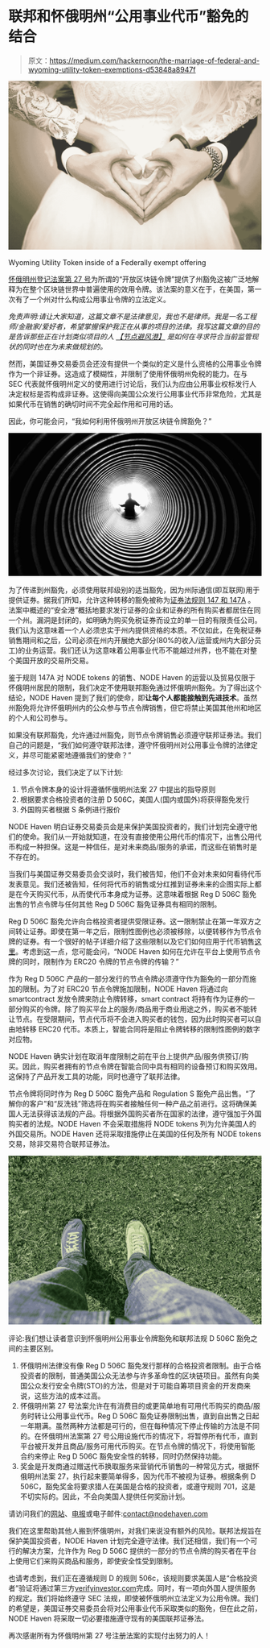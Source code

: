 # 联邦和怀俄明州“公用事业代币”豁免的结合

> 原文：<https://medium.com/hackernoon/the-marriage-of-federal-and-wyoming-utility-token-exemptions-d53848a8947f>

![](img/7d811a7f61a42b268e902fd81ee031ea.png)

Wyoming Utility Token inside of a Federally exempt offering

[怀俄明州登记法案第 27 号](http://www.wyoleg.gov/Legislation/2018/HB0070)为所谓的“开放区块链令牌”提供了州豁免这被广泛地解释为在整个区块链世界中普遍使用的效用令牌。该法案的意义在于，在美国，第一次有了一个州对什么构成公用事业令牌的立法定义。

*免责声明:请让大家知道，这篇文章不是法律意见，我也不是律师。我是一名工程师/金融家/爱好者，希望掌握保护我正在从事的项目的法律。我写这篇文章的目的是告诉那些正在计划类似项目的人* [*【节点避风港】*](http://www.nodehaven.com) *是如何在寻求符合当前监管现状的同时也在为未来做规划的。*

然而，美国证券交易委员会还没有提供一个类似的定义是什么资格的公用事业令牌作为一个非证券。这造成了模糊性，并限制了使用怀俄明州免税的能力。在与 SEC 代表就怀俄明州定义的使用进行讨论后，我们认为应由公用事业权标发行人决定权标是否构成非证券。这使得向美国公众发行公用事业代币非常危险，尤其是如果代币在销售的确切时间不完全起作用和可用的话。

因此，你可能会问，“我如何利用怀俄明州开放区块链令牌豁免？”

![](img/aee7e1377435f26da555a8f54561f240.png)

为了传递到州豁免，必须使用联邦级别的适当豁免，因为州际通信(即互联网)用于提供证券。据我们所知，允许这种转移的豁免被称为[证券法规则 147 和 147A](https://www.sec.gov/info/smallbus/secg/intrastate-offering-exemptions-compliance-guide-041917.htm) 。法案中概述的“安全港”概括地要求发行证券的企业和证券的所有购买者都居住在同一个州。漏洞是封闭的，如明确为购买免税证券而设立的单一目的有限责任公司。我们认为这意味着一个人必须忠实于州内提供资格的本质。不仅如此，在免税证券销售期间和之后，公司必须在州内开展绝大部分(80%的收入/运营或州内大部分员工)的业务运营。我们还认为这意味着公用事业代币不能越过州界，也不能在对整个美国开放的交易所交易。

鉴于规则 147A 对 NODE tokens 的销售、NODE Haven 的运营以及贸易仅限于怀俄明州居民的限制，我们决定不使用联邦豁免通过怀俄明州豁免。为了得出这个结论，NODE Haven 提到了我们的使命，即**让每个人都能接触到先进技术**。虽然州豁免将允许怀俄明州内的公众参与节点令牌销售，但它将禁止美国其他州和地区的个人和公司参与。

如果没有联邦豁免，允许通过州豁免，则节点令牌销售必须遵守联邦证券法。我们自己的问题是，“我们如何遵守联邦法律，遵守怀俄明州对公用事业令牌的法律定义，并尽可能紧密地遵循我们的使命？”

经过多次讨论，我们决定了以下计划:

1.  节点令牌本身的设计将遵循怀俄明州法案 27 中提出的指导原则
2.  根据要求合格投资者的注册 D 506C，美国人(国内或国外)将获得豁免发行
3.  外国购买者根据 S 条例进行报价

NODE Haven 明白证券交易委员会是来保护美国投资者的，我们计划完全遵守他们的使命。我们从一开始就知道，在没有直接使用公用代币的情况下，出售公用代币构成一种担保。这是一种信任，是对未来商品/服务的承诺，而这些在销售时是不存在的。

当我们与美国证券交易委员会交谈时，我们被告知，他们不会对未来如何看待代币发表意见。我们还被告知，任何将代币的销售或分红推到证券未来的企图实际上都是在今天购买代币，从而使代币本身成为证券。这意味着根据 Reg D 506C 豁免出售的节点令牌与任何其他 Reg D 506C 豁免证券具有相同的限制。

Reg D 506C 豁免允许向合格投资者提供受限证券。这一限制禁止在第一年双方之间转让证券。即使在第一年之后，限制性图例也必须被移除，以便转移作为节点令牌的证券。有一个很好的帖子详细介绍了这些限制以及它们如何应用于代币销售[这里](https://www.wsgr.com/WSGR/Display.aspx?SectionName=publications/PDFSearch/after-the-token-sale.htm#15)。考虑到这一点，您可能会问，“NODE Haven 如何在允许在平台上使用节点令牌的同时，限制作为 ERC20 令牌的节点令牌的传输？”

作为 Reg D 506C 产品的一部分发行的节点令牌必须遵守作为豁免的一部分而施加的限制。为了对 ERC20 节点令牌施加限制，NODE Haven 将通过向 smartcontract 发放令牌来防止令牌转移，smart contract 将持有作为证券的一部分购买的令牌。除了购买平台上的服务/商品用于商业用途之外，购买者不能转让节点。在受限期间，节点代币将不会进入购买者的钱包，因为此时购买者可以自由地转移 ERC20 代币。本质上，智能合同将是阻止令牌转移的限制性图例的数字对应物。

NODE Haven 确实计划在取消年度限制之前在平台上提供产品/服务供预订/购买。因此，购买者拥有的节点令牌在智能合同中具有相同的设备预订和购买效用。这保持了产品开发工具的功能，同时也遵守了联邦法律。

节点令牌将同时作为 Reg D 506C 豁免产品和 Regulation S 豁免产品出售。“了解你的客户”和“反洗钱”筛选将在购买者接触任何一种产品之前进行。这将确保美国人无法获得该法规的产品。将根据外国购买者所在国家的法律，遵守强加于外国购买者的法规。NODE Haven 不会采取措施将 NODE tokens 列为允许美国人的外国交易所。NODE Haven 还将采取措施停止在美国的任何及所有 NODE tokens 交易，除非交易符合联邦证券法。

![](img/af5e72eb80fd693cf67b3fdc6bb890f5.png)

评论:我们想让读者意识到怀俄明州公用事业令牌豁免和联邦法规 D 506C 豁免之间的主要区别。

1.  怀俄明州法律没有像 Reg D 506C 豁免发行那样的合格投资者限制。由于合格投资者的限制，普通美国公众无法参与许多革命性的区块链项目。虽然有向美国公众发行安全令牌(STO)的方法，但是对于可能自筹项目资金的开发商来说，这些方法的成本过高。
2.  怀俄明州第 27 号法案允许在有消费目的或更简单地有可用代币购买的商品/服务时转让公用事业代币。Reg D 506C 豁免证券限制出售，直到自出售之日起一年期满。虽然两种方法都是可行的，但在每种情况下停止传输的方法是不同的。在怀俄明州法案第 27 号公用设施代币的情况下，将暂停所有代币，直到平台被开发并且商品/服务可用代币购买。在节点令牌的情况下，将使用智能合约来停止 Reg D 506C 豁免安全性的转移，同时仍然保持功能。
3.  奖金是开发商通过赠送代币换取服务来营销代币销售的一种常见方式，根据怀俄明州法案 27，执行起来要简单得多，因为代币不被视为证券。根据条例 D 506C，豁免奖金将要求猎人在美国是合格的投资者，或遵守规则 701，这是不切实际的。因此，不会向美国人提供任何奖励计划。

请访问我们的[网站](http://nodehaven.com)、[电报](https://t.me/NODEhaven)或电子邮件:contact@nodehaven.com

我们在这里帮助其他人搬到怀俄明州，对我们来说没有额外的风险。联邦法规旨在保护美国投资者，NODE Haven 计划完全遵守法律。我们还相信，我们有一个可行的解决方案，允许作为 Reg D 506C 提供的一部分的节点令牌的购买者在平台上使用它们来购买商品和服务，即使安全性受到限制。

也请考虑到，我们正在遵循规则 D 的规则 506c，该规则要求美国人是“合格投资者”验证将通过第三方[verifyinvestor.com](http://verifyinvestor.com)完成。同时，有一项向外国人提供服务的规定。我们将始终遵守 SEC 法规，即使被怀俄明州立法定义为公用令牌。我们的希望是，美国证券交易委员会将对公用事业代币采取类似的豁免，但在此之前，NODE Haven 将采取一切必要措施遵守现有的美国联邦证券法。

再次感谢所有为怀俄明州第 27 号注册法案的实现付出努力的人！